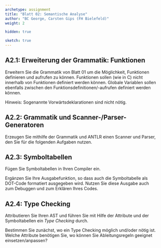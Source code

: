 ```yaml
---
archetype: assignment
title: "Blatt 02: Semantische Analyse"
author: "BC George, Carsten Gips (FH Bielefeld)"
weight: 2

hidden: true

sketch: true
---
```



## A2.1: Erweiterung der Grammatik: Funktionen

Erweitern Sie die Grammatik von Blatt 01 um die Möglichkeit, Funktionen definieren und aufrufen zu
können. Funktionen sollen (wie in C) nicht innerhalb von Funktionen definiert werden können.
Globale Variablen sollen ebenfalls zwischen den Funktionsdefinitionen/-aufrufen definiert werden
können.

Hinweis: Sogenannte Vorwärtsdeklarationen sind nicht nötig.


## A2.2: Grammatik und Scanner-/Parser-Generatoren

Erzeugen Sie mithilfe der Grammatik und ANTLR einen Scanner und Parser, den Sie für die folgenden
Aufgaben nutzen.


## A2.3: Symboltabellen

Fügen Sie Symboltabellen in Ihren Compiler ein.

Ergänzen Sie Ihre Ausgabefunktion, so dass auch die Symboltabelle als DOT-Code formatiert ausgegeben wird.
Nutzen Sie diese Ausgabe auch zum Debuggen und zum Erklären Ihres Codes.


## A2.4: Type Checking

Attributieren Sie Ihren AST und führen Sie mit Hilfe der Attribute und der Symboltabellen ein *Type Checking*
durch.

Bestimmen Sie zunächst, wo ein Type Checking möglich und/oder nötig ist. Welche Attribute benötigen Sie,
wo können Sie Ableitungsregeln geeignet einsetzen/anpassen?
